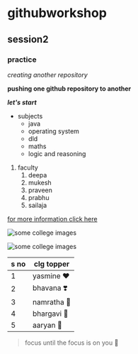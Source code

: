 # githubworkshop

## session2

### practice

*creating another repository*

**pushing one github repository to another**

***let's start***
* subjects
  * java
  * operating system
  * dld
  * maths
  * logic and reasoning
 
1. faculty
    1. deepa
    2. mukesh
    3. praveen
    4. prabhu
    5. sailaja
   
  [ for more information click here](https://www.vrsiddhartha.ac.in)
  
  ![some college images](https://pbs.twimg.com/media/Es4PND-UUAQ3qW2?format=jpg&name=4096x4096)
  
  ![some  college images](https://cache.careers360.mobi/media/colleges/reviews/2_6.JPG)
  
  s no|clg topper
  -------|------
  1|yasmine :heart:
  2|bhavana :heavy_heart_exclamation:
  3|namratha :orange_heart:
  4|bhargavi :green_heart:
  5|aaryan    :orange_heart:
  
  > focus until the focus is on you :revolving_hearts:
  

